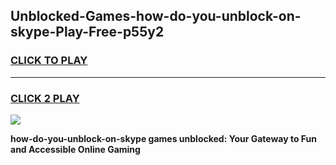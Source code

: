 
## Unblocked-Games-how-do-you-unblock-on-skype-Play-Free-p55y2
<h3>
<a href="https://premium76.site?title=how-do-you-unblock-on-skype&ref=19M">CLICK TO PLAY</a></h3>
<hr>

<h3>
<a href="https://premium76.site?title=how-do-you-unblock-on-skype&ref=19M">CLICK 2 PLAY</a>
  
</h3>

<a href="https://premium76.site?title=how-do-you-unblock-on-skype&ref=19M"><img src="https://clearcache.store/games.png"></a>


**how-do-you-unblock-on-skype games unblocked: Your Gateway to Fun and Accessible Online Gaming**
